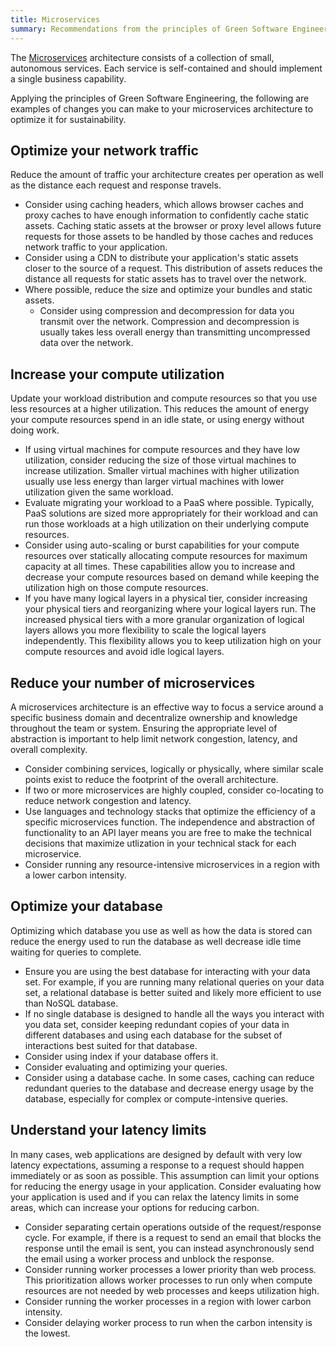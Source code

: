 ```yaml
---
title: Microservices
summary: Recommendations from the principles of Green Software Engineering applied to microservices
---
```


The [Microservices](https://docs.microsoft.com/en-us/azure/architecture/guide/architecture-styles/microservices) architecture consists of a collection of small, autonomous services. Each service is self-contained and should implement a single business capability.

Applying the principles of Green Software Engineering, the following are examples of changes you can make to your microservices architecture to optimize it for sustainability.


## Optimize your network traffic

Reduce the amount of traffic your architecture creates per operation as well as the distance each request and response travels.

* Consider using caching headers, which allows browser caches and proxy caches to have enough information to confidently cache static assets. Caching static assets at the browser or proxy level allows future requests for those assets to be handled by those caches and reduces network traffic to your application.
* Consider using a CDN to distribute your application's static assets closer to the source of a request. This distribution of assets reduces the distance all requests for static assets has to travel over the network.
* Where possible, reduce the size and optimize your bundles and static assets.
    * Consider using compression and decompression for data you transmit over the network. Compression and decompression is usually takes less overall energy than transmitting uncompressed data over the network.


## Increase your compute utilization

Update your workload distribution and compute resources so that you use less resources at a higher utilization. This reduces the amount of energy your compute resources spend in an idle state, or using energy without doing work.

* If using virtual machines for compute resources and they have low utilization, consider reducing the size of those virtual machines to increase utilization. Smaller virtual machines with higher utilization usually use less energy than larger virtual machines with lower utilization given the same workload.
* Evaluate migrating your workload to a PaaS where possible. Typically, PaaS solutions are sized more appropriately for their workload and can run those workloads at a high utilization on their underlying compute resources.
* Consider using auto-scaling or burst capabilities for your compute resources over statically allocating compute resources for maximum capacity at all times. These capabilities allow you to increase and decrease your compute resources based on demand while keeping the utilization high on those compute resources.
* If you have many logical layers in a physical tier, consider increasing your physical tiers and reorganizing where your logical layers run. The increased physical tiers with a more granular organization of logical layers allows you more flexibility to scale the logical layers independently. This flexibility allows you to keep utilization high on your compute resources and avoid idle logical layers.

## Reduce your number of microservices

A microservices architecture is an effective way to focus a service around a specific business domain and decentralize ownership and knowledge throughout the team or system. Ensuring the appropriate level of abstraction is important to help limit network congestion, latency, and overall complexity. 

* Consider combining services, logically or physically, where similar scale points exist to reduce the footprint of the overall architecture.
* If two or more microservices are highly coupled, consider co-locating to reduce network congestion and latency.  
* Use languages and technology stacks that optimize the efficiency of a specific microservices function. The independence and abstraction of functionality to an API layer means you are free to make the technical decisions that maximize utlization in your technical stack for each microservice. 
* Consider running any resource-intensive microservices in a region with a lower carbon intensity. 


## Optimize your database

Optimizing which database you use as well as how the data is stored can reduce the energy used to run the database as well decrease idle time waiting for queries to complete.

* Ensure you are using the best database for interacting with your data set. For example, if you are running many relational queries on your data set, a relational database is better suited and likely more efficient to use than NoSQL database.
* If no single database is designed to handle all the ways you interact with you data set, consider keeping redundant copies of your data in different databases and using each database for the subset of interactions best suited for that database.
* Consider using index if your database offers it.
* Consider evaluating and optimizing your queries.
* Consider using a database cache. In some cases, caching can reduce redundant queries to the database and decrease energy usage by the database, especially for complex or compute-intensive queries.


## Understand your latency limits

In many cases, web applications are designed by default with very low latency expectations, assuming a response to a request should happen immediately or as soon as possible. This assumption can limit your options for reducing the energy usage in your application. Consider evaluating how your application is used and if you can relax the latency limits in some areas, which can increase your options for reducing carbon.

* Consider separating certain operations outside of the request/response cycle. For example, if there is a request to send an email that blocks the response until the email is sent, you can instead asynchronously send the email using a worker process and unblock the response.
* Consider running worker processes a lower priority than web process. This prioritization allows worker processes to run only when compute resources are not needed by web processes and keeps utilization high.
* Consider running the worker processes in a region with lower carbon intensity.
* Consider delaying worker process to run when the carbon intensity is the lowest.




